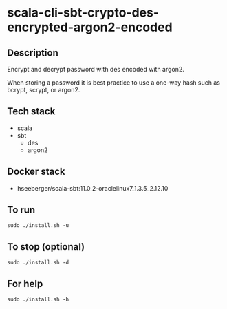 # scala-cli-sbt-crypto-des-encrypted-argon2-encoded

## Description
Encrypt and decrypt password with des
encoded with argon2.

When storing a password it is best practice
to use a one-way hash such as bcrypt, scrypt,
or argon2.

## Tech stack
- scala
- sbt
  - des
  - argon2

## Docker stack
- hseeberger/scala-sbt:11.0.2-oraclelinux7_1.3.5_2.12.10

## To run
`sudo ./install.sh -u`

## To stop (optional)
`sudo ./install.sh -d`

## For help
`sudo ./install.sh -h`
